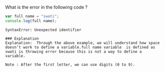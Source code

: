 What is the error in the following code ?

```javascript
var full name = "swati";
console.log(full name);
```

```solution
SyntaxError: Unexpected identifier

### Explanation
Explanation:  Through the above example, we will understand how space doesn’t work to define a variable.full name variable  is defined as swati is throwing error because this is not a way to define a variable.

Note : After the first letter, we can use digits (0 to 9).
```

